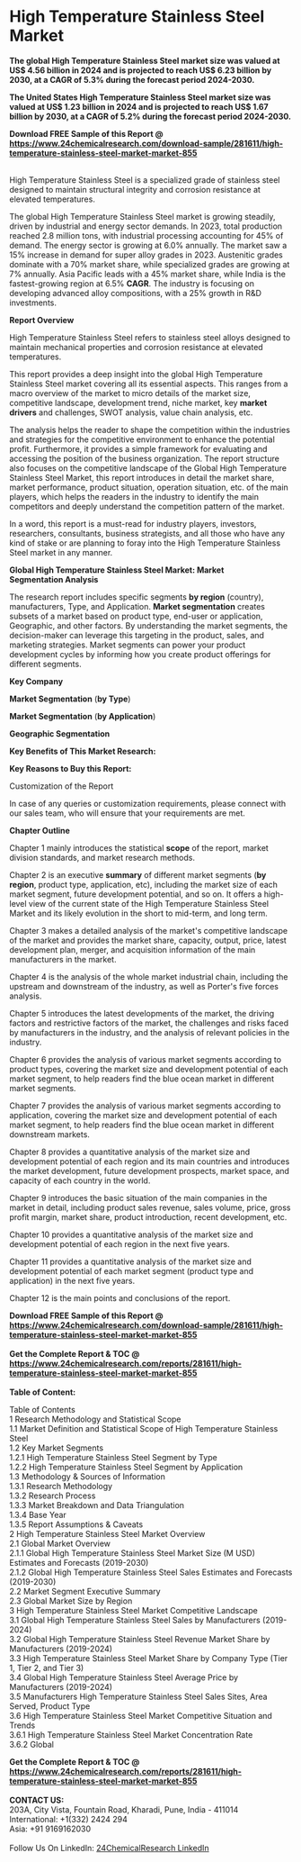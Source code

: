 <h1>High Temperature Stainless Steel Market</h1><p><strong>The global High Temperature Stainless Steel market size was valued at US$ 4.56 billion in 2024 and is projected to reach US$ 6.23 billion by 2030, at a CAGR of 5.3% during the forecast period 2024-2030.</strong></p><p>
</p><p><strong>The United States High Temperature Stainless Steel market size was valued at US$ 1.23 billion in 2024 and is projected to reach US$ 1.67 billion by 2030, at a CAGR of 5.2% during the forecast period 2024-2030.</strong></p><div><b>Download FREE Sample of this Report @ 
            <a href="https://www.24chemicalresearch.com/download-sample/281611/high-temperature-stainless-steel-market-market-855">
            https://www.24chemicalresearch.com/download-sample/281611/high-temperature-stainless-steel-market-market-855</a></b></div><br><p>
</p><p>High Temperature Stainless Steel is a specialized grade of stainless steel designed to maintain structural integrity and corrosion resistance at elevated temperatures.</p><p>
</p><p>The global High Temperature Stainless Steel market is growing steadily, driven by industrial and energy sector demands. In 2023, total production reached 2.8 million tons, with industrial processing accounting for 45% of demand. The energy sector is growing at 6.0% annually. The market saw a 15% increase in demand for super alloy grades in 2023. Austenitic grades dominate with a 70% market share, while specialized grades are growing at 7% annually. Asia Pacific leads with a 45% market share, while India is the fastest-growing region at 6.5% <strong>CAGR</strong>. The industry is focusing on developing advanced alloy compositions, with a 25% growth in R&amp;D investments.</p><p>
</p><p><strong>Report Overview</strong></p><p>
</p><p></p><p>
</p><p>High Temperature Stainless Steel refers to stainless steel alloys designed to maintain mechanical properties and corrosion resistance at elevated temperatures.</p><p>
</p><p>This report provides a deep insight into the global High Temperature Stainless Steel market covering all its essential aspects. This ranges from a macro overview of the market to micro details of the market size, competitive landscape, development trend, niche market, key <strong>market drivers</strong> and challenges, SWOT analysis, value chain analysis, etc.</p><p>
</p><p>The analysis helps the reader to shape the competition within the industries and strategies for the competitive environment to enhance the potential profit. Furthermore, it provides a simple framework for evaluating and accessing the position of the business organization. The report structure also focuses on the competitive landscape of the Global High Temperature Stainless Steel Market, this report introduces in detail the market share, market performance, product situation, operation situation, etc. of the main players, which helps the readers in the industry to identify the main competitors and deeply understand the competition pattern of the market.</p><p>
</p><p>In a word, this report is a must-read for industry players, investors, researchers, consultants, business strategists, and all those who have any kind of stake or are planning to foray into the High Temperature Stainless Steel market in any manner.</p><p>
</p><p><strong>Global High Temperature Stainless Steel Market: Market Segmentation Analysis</strong></p><p>
</p><p>The research report includes specific segments <strong>by region</strong> (country), manufacturers, Type, and Application. <strong>Market segmentation</strong> creates subsets of a market based on product type, end-user or application, Geographic, and other factors. By understanding the market segments, the decision-maker can leverage this targeting in the product, sales, and marketing strategies. Market segments can power your product development cycles by informing how you create product offerings for different segments.</p><p>
</p><p><strong>Key Company</strong></p><p>
</p><p>
</p><p><strong>Market Segmentation</strong> (<strong>by Type</strong>)</p><p>
</p><p>
</p><p><strong>Market Segmentation</strong> (<strong>by Application</strong>)</p><p>
</p><p>
</p><p><strong>Geographic Segmentation</strong></p><p>
</p><p>
</p><p><strong>Key Benefits of This Market Research:</strong></p><p>
</p><p>
</p><p><strong>Key Reasons to Buy this Report:</strong></p><p>
</p><p>
</p><p>Customization of the Report</p><p>
</p><p>In case of any queries or customization requirements, please connect with our sales team, who will ensure that your requirements are met.</p><p>
</p><p><strong>Chapter Outline</strong></p><p>
</p><p>Chapter 1 mainly introduces the statistical <strong>scope</strong> of the report, market division standards, and market research methods.</p><p>
</p><p>Chapter 2 is an executive <strong>summary</strong> of different market segments (<strong>by region</strong>, product type, application, etc), including the market size of each market segment, future development potential, and so on. It offers a high-level view of the current state of the High Temperature Stainless Steel Market and its likely evolution in the short to mid-term, and long term.</p><p>
</p><p>Chapter 3 makes a detailed analysis of the market's competitive landscape of the market and provides the market share, capacity, output, price, latest development plan, merger, and acquisition information of the main manufacturers in the market.</p><p>
</p><p>Chapter 4 is the analysis of the whole market industrial chain, including the upstream and downstream of the industry, as well as Porter's five forces analysis.</p><p>
</p><p>Chapter 5 introduces the latest developments of the market, the driving factors and restrictive factors of the market, the challenges and risks faced by manufacturers in the industry, and the analysis of relevant policies in the industry.</p><p>
</p><p>Chapter 6 provides the analysis of various market segments according to product types, covering the market size and development potential of each market segment, to help readers find the blue ocean market in different market segments.</p><p>
</p><p>Chapter 7 provides the analysis of various market segments according to application, covering the market size and development potential of each market segment, to help readers find the blue ocean market in different downstream markets.</p><p>
</p><p>Chapter 8 provides a quantitative analysis of the market size and development potential of each region and its main countries and introduces the market development, future development prospects, market space, and capacity of each country in the world.</p><p>
</p><p>Chapter 9 introduces the basic situation of the main companies in the market in detail, including product sales revenue, sales volume, price, gross profit margin, market share, product introduction, recent development, etc.</p><p>
</p><p>Chapter 10 provides a quantitative analysis of the market size and development potential of each region in the next five years.</p><p>
</p><p>Chapter 11 provides a quantitative analysis of the market size and development potential of each market segment (product type and application) in the next five years.</p><p>
</p><p>Chapter 12 is the main points and conclusions of the report.</p><p>

</p><div><b>Download FREE Sample of this Report @ 
            <a href="https://www.24chemicalresearch.com/download-sample/281611/high-temperature-stainless-steel-market-market-855">
            https://www.24chemicalresearch.com/download-sample/281611/high-temperature-stainless-steel-market-market-855</a></b></div><br><div><b>Get the Complete Report & TOC @ 
            <a href="https://www.24chemicalresearch.com/reports/281611/high-temperature-stainless-steel-market-market-855">
            https://www.24chemicalresearch.com/reports/281611/high-temperature-stainless-steel-market-market-855</a></b></div><br>
            <b>Table of Content:</b><p>Table of Contents<br />
 1 Research Methodology and Statistical Scope<br />
 1.1 Market Definition and Statistical Scope of High Temperature Stainless Steel<br />
 1.2 Key Market Segments<br />
 1.2.1 High Temperature Stainless Steel Segment by Type<br />
 1.2.2 High Temperature Stainless Steel Segment by Application<br />
 1.3 Methodology & Sources of Information<br />
 1.3.1 Research Methodology<br />
 1.3.2 Research Process<br />
 1.3.3 Market Breakdown and Data Triangulation<br />
 1.3.4 Base Year<br />
 1.3.5 Report Assumptions & Caveats<br />
 2 High Temperature Stainless Steel Market Overview<br />
 2.1 Global Market Overview<br />
 2.1.1 Global High Temperature Stainless Steel Market Size (M USD) Estimates and Forecasts (2019-2030)<br />
 2.1.2 Global High Temperature Stainless Steel Sales Estimates and Forecasts (2019-2030)<br />
 2.2 Market Segment Executive Summary<br />
 2.3 Global Market Size by Region<br />
 3 High Temperature Stainless Steel Market Competitive Landscape<br />
 3.1 Global High Temperature Stainless Steel Sales by Manufacturers (2019-2024)<br />
 3.2 Global High Temperature Stainless Steel Revenue Market Share by Manufacturers (2019-2024)<br />
 3.3 High Temperature Stainless Steel Market Share by Company Type (Tier 1, Tier 2, and Tier 3)<br />
 3.4 Global High Temperature Stainless Steel Average Price by Manufacturers (2019-2024)<br />
 3.5 Manufacturers High Temperature Stainless Steel Sales Sites, Area Served, Product Type<br />
 3.6 High Temperature Stainless Steel Market Competitive Situation and Trends<br />
 3.6.1 High Temperature Stainless Steel Market Concentration Rate<br />
 3.6.2 Global </p><div><b>Get the Complete Report & TOC @ 
            <a href="https://www.24chemicalresearch.com/reports/281611/high-temperature-stainless-steel-market-market-855">
            https://www.24chemicalresearch.com/reports/281611/high-temperature-stainless-steel-market-market-855</a></b></div><br><b>CONTACT US:</b><br>
            203A, City Vista, Fountain Road, Kharadi, Pune, India - 411014<br>
            International: +1(332) 2424 294<br>
            Asia: +91 9169162030 <br><br>
            Follow Us On LinkedIn: <a href="https://www.linkedin.com/company/24chemicalresearch/">24ChemicalResearch LinkedIn</a>
